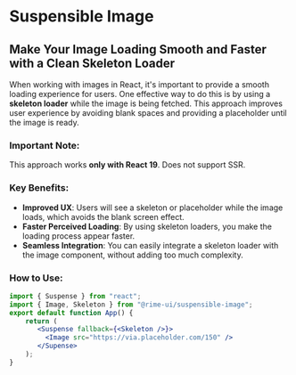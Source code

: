 # Suspensible Image

## Make Your Image Loading Smooth and Faster with a Clean Skeleton Loader

When working with images in React, it's important to provide a smooth loading experience for users. One effective way to do this is by using a **skeleton loader** while the image is being fetched. This approach improves user experience by avoiding blank spaces and providing a placeholder until the image is ready.

### Important Note:
This approach works **only with React 19**.
Does not support SSR.

### Key Benefits:
- **Improved UX**: Users will see a skeleton or placeholder while the image loads, which avoids the blank screen effect.
- **Faster Perceived Loading**: By using skeleton loaders, you make the loading process appear faster.
- **Seamless Integration**: You can easily integrate a skeleton loader with the image component, without adding too much complexity.

### How to Use:

```jsx
import { Suspense } from "react";
import { Image, Skeleton } from "@rime-ui/suspensible-image";
export default function App() {
    return (
       <Suspense fallback={<Skeleton />}>
         <Image src="https://via.placeholder.com/150" />
       </Supense>
    );
}
```